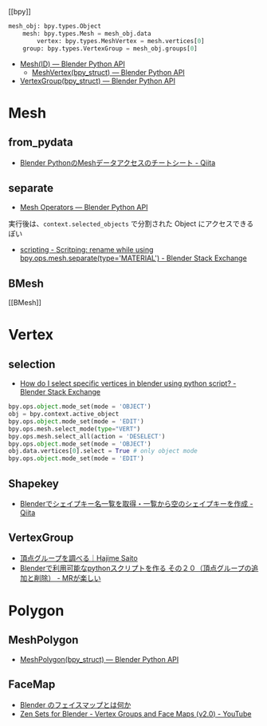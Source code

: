 [[bpy]]

```python
mesh_obj: bpy.types.Object
	mesh: bpy.types.Mesh = mesh_obj.data
		vertex: bpy.types.MeshVertex = mesh.vertices[0]
	group: bpy.types.VertexGroup = mesh_obj.groups[0]
```

- [Mesh(ID) — Blender Python API](https://docs.blender.org/api/current/bpy.types.Mesh.html)
	- [MeshVertex(bpy_struct) — Blender Python API](https://docs.blender.org/api/current/bpy.types.MeshVertex.html)
- [VertexGroup(bpy_struct) — Blender Python API](https://docs.blender.org/api/current/bpy.types.VertexGroup.html#bpy.types.VertexGroup)

# Mesh
## from_pydata
- [Blender PythonのMeshデータアクセスのチートシート - Qiita](https://qiita.com/kenyoshi17/items/b93bbba6451e3c6017e5)

## separate
- [Mesh Operators — Blender Python API](https://docs.blender.org/api/current/bpy.ops.mesh.html)

実行後は、`context.selected_objects` で分割された Object にアクセスできるぽい
- [scripting - Scritping: rename while using bpy.ops.mesh.separate(type='MATERIAL') - Blender Stack Exchange](https://blender.stackexchange.com/questions/42385/scritping-rename-while-using-bpy-ops-mesh-separatetype-material)

## BMesh
[[BMesh]]

# Vertex
## selection
- [How do I select specific vertices in blender using python script? - Blender Stack Exchange](https://blender.stackexchange.com/questions/43127/how-do-i-select-specific-vertices-in-blender-using-python-script)

```python
bpy.ops.object.mode_set(mode = 'OBJECT')
obj = bpy.context.active_object
bpy.ops.object.mode_set(mode = 'EDIT') 
bpy.ops.mesh.select_mode(type="VERT")
bpy.ops.mesh.select_all(action = 'DESELECT')
bpy.ops.object.mode_set(mode = 'OBJECT')
obj.data.vertices[0].select = True # only object mode
bpy.ops.object.mode_set(mode = 'EDIT') 
```

## Shapekey
- [Blenderでシェイプキー名一覧を取得・一覧から空のシェイプキーを作成 - Qiita](https://qiita.com/yukimituki11/items/e40d4d5f7cc21e2b7c4b)
## VertexGroup
- [頂点グループを調べる｜Hajime Saito](https://note.com/replicorn/n/n8f7f3ec49d65)
- [Blenderで利用可能なpythonスクリプトを作る その２０（頂点グループの追加と削除） - MRが楽しい](https://bluebirdofoz.hatenablog.com/entry/2019/07/02/091942)

# Polygon
## MeshPolygon
- [MeshPolygon(bpy_struct) — Blender Python API](https://docs.blender.org/api/current/bpy.types.MeshPolygon.html)

## FaceMap
- [Blender のフェイスマップとは何か](https://dskjal.com/blender/face-map-proposal.html)
- [Zen Sets for Blender - Vertex Groups and Face Maps (v2.0) - YouTube](https://www.youtube.com/watch?v=xg14N_pLcIU&ab_channel=SergeyTyapkin)

